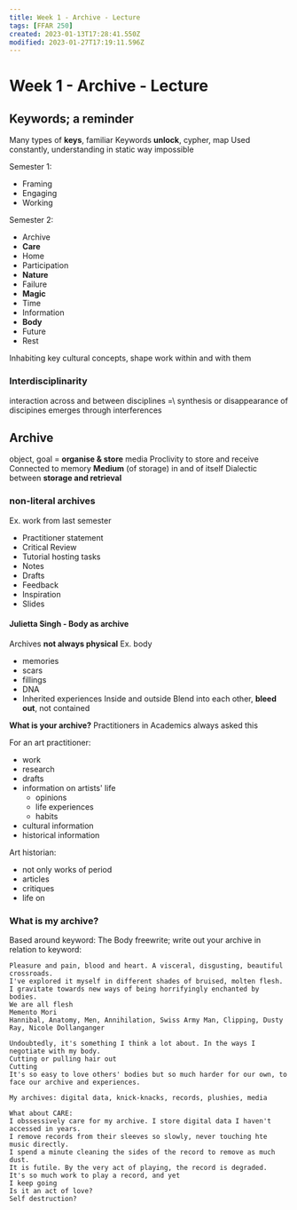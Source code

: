 ```yaml
---
title: Week 1 - Archive - Lecture
tags: [FFAR 250]
created: 2023-01-13T17:28:41.550Z
modified: 2023-01-27T17:19:11.596Z
---
```


# Week 1 - Archive - Lecture

## Keywords; a reminder

Many types of **keys**, familiar
Keywords **unlock**, cypher, map
Used constantly, understanding in static way impossible

Semester 1:
- Framing
- Engaging
- Working

Semester 2:
- Archive
- **Care**
- Home
- Participation
- **Nature**
- Failure
- **Magic**
- Time
- Information
- **Body**
- Future
- Rest

Inhabiting key cultural concepts,
shape work within and with them

### Interdisciplinarity
interaction across and between disciplines
=\ synthesis or disappearance of discipines
emerges through interferences

## Archive

object, goal = **organise & store** media
Proclivity to store and receive
Connected to memory
**Medium** (of storage) in and of itself 
Dialectic between **storage and retrieval**

### non-literal archives
Ex. work from last semester
- Practitioner statement
- Critical Review
- Tutorial hosting tasks
- Notes
- Drafts
- Feedback
- Inspiration
- Slides

#### Julietta Singh - Body as archive
Archives **not always physical**
Ex. body
- memories
- scars
- fillings
- DNA
- Inherited experiences
Inside and outside
Blend into each other, 
**bleed out**, not contained

**What is your archive?**
Practitioners in Academics always asked this

For an art practitioner:
- work
- research
- drafts
- information on artists' life
  - opinions
  - life experiences
  - habits
- cultural information
- historical information

Art historian:
- not only works of period
- articles
- critiques
- life on 

### What is my archive?
Based around keyword: The Body
freewrite; write out your archive in relation to keyword:

```
Pleasure and pain, blood and heart. A visceral, disgusting, beautiful crossroads.
I've explored it myself in different shades of bruised, molten flesh.
I gravitate towards new ways of being horrifyingly enchanted by bodies.
We are all flesh
Memento Mori
Hannibal, Anatomy, Men, Annihilation, Swiss Army Man, Clipping, Dusty Ray, Nicole Dollanganger

Undoubtedly, it's something I think a lot about. In the ways I negotiate with my body.
Cutting or pulling hair out
Cutting
It's so easy to love others' bodies but so much harder for our own, to face our archive and experiences.

My archives: digital data, knick-knacks, records, plushies, media

What about CARE:
I obssessively care for my archive. I store digital data I haven't accessed in years.
I remove records from their sleeves so slowly, never touching hte music directly.
I spend a minute cleaning the sides of the record to remove as much dust.
It is futile. By the very act of playing, the record is degraded.
It's so much work to play a record, and yet
I keep going
Is it an act of love?
Self destruction?
```
